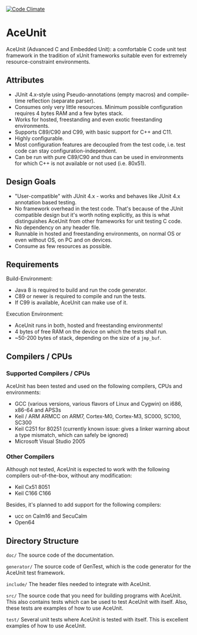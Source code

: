 [![Code Climate](https://codeclimate.com/github/christianhujer/aceunit/badges/gpa.svg)](https://codeclimate.com/github/christianhujer/aceunit)

# AceUnit

AceUnit (Advanced C and Embedded Unit): a comfortable C code unit test framework in the tradition of xUnit frameworks suitable even for extremely resource-constraint environments.

## Attributes

- JUnit 4.x-style using Pseudo-annotations (empty macros) and compile-time reflection (separate parser).
- Consumes only very little resources.
  Minimum possible configuration requires 4 bytes RAM and a few bytes stack.
- Works for hosted, freestanding and even exotic freestanding environments.
- Supports C89/C90 and C99, with basic support for C++ and C11.
- Highly configurable.
- Most configuration features are decoupled from the test code, i.e. test code can stay configuration-independent.
- Can be run with pure C89/C90 and thus can be used in environments for which C++ is not available or not used (i.e. 80x51).


## Design Goals

- "User-compatible" with JUnit 4.x - works and behaves like JUnit 4.x annotation based testing.
- No framework overhead in the test code.
  That's because of the JUnit compatible design but it's worth noting explicitly,
  as this is what distinguishes AceUnit from other frameworks for unit testing C code.
- No dependency on any header file.
- Runnable in hosted and freestanding environments, on normal OS or even without OS, on PC and on devices.
- Consume as few resources as possible.


## Requirements

Build-Environment:
- Java 8 is required to build and run the code generator.
- C89 or newer is required to compile and run the tests.
- If C99 is available, AceUnit can make use of it.

Execution Environment:
- AceUnit runs in both, hosted and freestanding environments!
- 4 bytes of free RAM on the device on which the tests shall run.
- ~50-200 bytes of stack, depending on the size of a `jmp_buf`.


## Compilers / CPUs

### Supported Compilers / CPUs

AceUnit has been tested and used on the following compilers, CPUs and environments:
- GCC (various versions, various flavors of Linux and Cygwin) on i686, x86-64 and APS3s
- Keil / ARM ARMCC on ARM7, Cortex-M0, Cortex-M3, SC000, SC100, SC300
- Keil C251 for 80251 (currently known issue: gives a linker warning about a type mismatch, which can safely be ignored)
- Microsoft Visual Studio 2005


### Other Compilers

Although not tested, AceUnit is expected to work with the following compilers out-of-the-box, without any modification:
- Keil Cx51 8051
- Keil C166 C166

Besides, it's planned to add support for the following compilers:
- ucc on Calm16 and SecuCalm
- Open64


## Directory Structure

`doc/`
    The source code of the documentation.

`generator/`
    The source code of GenTest, which is the code generator for the AceUnit
    test framework.

`include/`
    The header files needed to integrate with AceUnit.

`src/`
    The source code that you need for building programs with AceUnit.
    This also contains tests which can be used to test AceUnit with itself.
    Also, these tests are examples of how to use AceUnit.

`test/`
    Several unit tests where AceUnit is tested with itself.
    This is excellent examples of how to use AceUnit.
